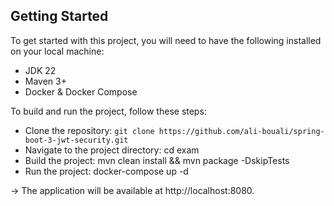 
## Getting Started
To get started with this project, you will need to have the following installed on your local machine:

* JDK 22
* Maven 3+
* Docker & Docker Compose

To build and run the project, follow these steps:

* Clone the repository: `git clone https://github.com/ali-bouali/spring-boot-3-jwt-security.git`
* Navigate to the project directory: cd exam
* Build the project: mvn clean install && mvn package -DskipTests
* Run the project: docker-compose up -d

-> The application will be available at http://localhost:8080.